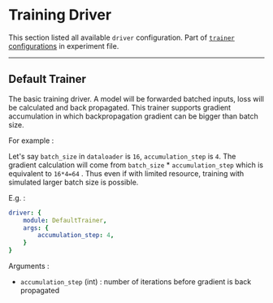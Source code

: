 # Training Driver

This section listed all available `driver` configuration. Part of [`trainer` configurations](../user-guides/experiment_file_config.md#trainer) in experiment file.

---

## Default Trainer

The basic training driver. A model will be forwarded batched inputs, loss will be calculated and back propagated.  This trainer supports gradient accumulation in which backpropagation gradient can be bigger than batch size.

For example :

Let's say `batch_size` in `dataloader` is `16`, `accumulation_step` is `4`. The gradient calculation will come from `batch_size` * `accumulation_step` which is equivalent to `16*4=64` . Thus even if with limited resource, training with simulated larger batch size is possible.

E.g. :

```yaml
driver: {
    module: DefaultTrainer,
    args: {
        accumulation_step: 4,
    }
}
```

Arguments :

- `accumulation_step` (int) : number of iterations before gradient is back propagated

